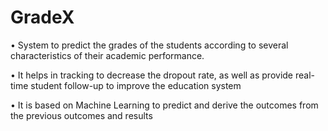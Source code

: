 # GradeX

• System to predict the grades of the students according to several
characteristics of their academic performance.

• It helps in tracking to decrease the dropout rate, as well as provide real-time
student follow-up to improve the education system

• It is based on Machine Learning to predict and derive the outcomes from the
previous outcomes and results
